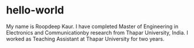 # hello-world
My name is Roopdeep Kaur.
I have completed Master of Engineering in Electronics and Communicationby research from Thapar University, India.
I worked as Teaching Assistant at Thapar University for two years.
